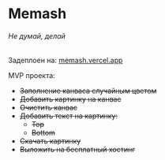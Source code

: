 # Memash

###### Не думай, делай

Задеплоен на: [memash.vercel.app](https://memash.vercel.app/)

MVP проекта:
- ~~Заполнение канваса случайным цветом~~
- ~~Добавить картинку на канвас~~
- ~~Очистить канвас~~
- ~~Добавить текст на картинку:~~
  - ~~Top~~
  - ~~Bottom~~
- ~~Скачать картинку~~
- ~~Выложить на бесплатный хостинг~~
